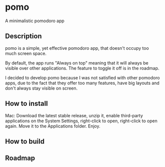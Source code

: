# pomo
A minimalistic pomodoro app

## Description
pomo is a simple, yet effective pomodoro app, that doesn't occupy too much screen space.

By default, the app runs "Always on top" meaning that it will always be visible over other applications. The feature to toggle it off is in the roadmap.

I decided to develop pomo because I was not satisfied with other pomodoro apps, due to the fact that they offer too many features, have big layouts and don't always stay visible on screen.

## How to install
Mac: Download the latest stable release, unzip it, enable third-party applications on the System Settings, right-click to open, right-click to open again. Move it to the Applications folder. Enjoy.

## How to build
## Roadmap
